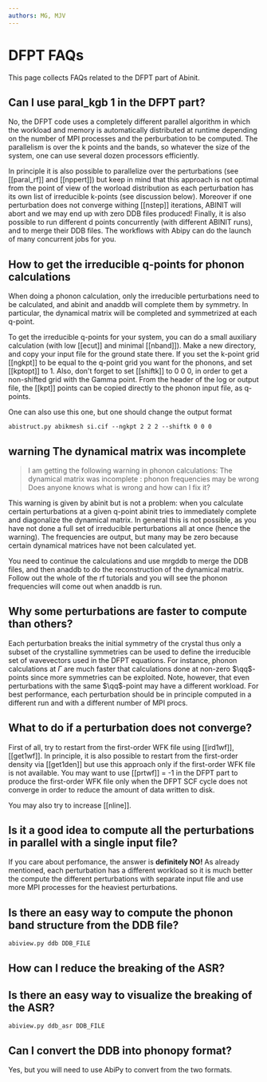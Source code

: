 ```yaml
---
authors: MG, MJV
---
```


# DFPT FAQs

This page collects FAQs related to the DFPT part of Abinit.

## Can I use paral_kgb 1 in the DFPT part?

No, the DFPT code uses a completely different parallel algorithm in which
the workload and memory is automatically distributed at runtime depending on the
number of MPI processes and the perburbation to be computed. The parallelism is over the
k points and the bands, so whatever the size of the system, one can use several dozen processors efficiently.

In principle it is also possible to parallelize over the perturbations
(see [[paral_rf]] and [[nppert]]) but keep in mind that this approach is not optimal
from the point of view of the worload distribution as each perturbation has its own list of irreducible k-points
(see discussion below).
Moreover if one perturbation does not converge withing [[nstep]] iterations,
ABINIT will abort and we may end up with zero DDB files produced!
Finally, it is also possible to run different d points concurrently (with different ABINIT runs), and to merge their DDB files.
The workflows with Abipy can do the launch of many concurrent jobs for you.

## How to get the irreducible q-points for phonon calculations

When doing a phonon calculation, only the irreducible perturbations need to be calculated,
and abinit and anaddb will complete them by symmetry.
In particular, the dynamical matrix will be completed and symmetrized at each q-point.

To get the irreducible q-points for your system, you can do a small auxiliary calculation
(with low [[ecut]] and minimal [[nband]]).
Make a new directory, and copy your input file for the ground state there.
If you set the k-point grid [[ngkpt]] to be equal to the q-point grid you want for the phonons, and set [[kptopt]] to 1.
Also, don't forget to set [[shiftk]] to 0 0 0, in order to get a non-shifted grid with the Gamma point.
From the header of the log or output file, the [[kpt]] points can be copied directly to the phonon input file, as q-points.

One can also use this one, but one should change the output format

    abistruct.py abikmesh si.cif --ngkpt 2 2 2 --shiftk 0 0 0

## warning The dynamical matrix was incomplete

> I am getting the following warning in phonon calculations:
  The dynamical matrix was incomplete : phonon frequencies may be wrong
  Does anyone knows what is wrong and how can I fix it?

This warning is given by abinit but is not a problem: when you calculate certain perturbations
at a given q-point abinit tries to immediately complete and diagonalize the dynamical matrix.
In general this is not possible, as you have not done a full set of irreducible perturbations
all at once (hence the warning).
The frequencies are output, but many may be zero because certain dynamical matrices have not been calculated yet.

You need to continue the calculations and use mrgddb to merge the DDB files, and then anaddb
to do the reconstruction of the dynamical matrix.
Follow out the whole of the rf tutorials and you will see the phonon frequencies will come out when anaddb is run.

## Why some perturbations are faster to compute than others?

Each perturbation breaks the initial symmetry of the crystal thus only a subset of the
crystalline symmetries can be used to define the irreducible set of wavevectors used in the DFPT equations.
For instance, phonon calculations at $\Gamma$ are much faster that calculations done at non-zero $\qq$-points
since more symmetries can be exploited.
Note, however, that even perturbations with the same $\qq$-point may have a different workload.
For best performance, each perturbation should be in principle computed in a different run and with a different
number of MPI procs.

## What to do if a perturbation does not converge?

First of all, try to restart from the first-order WFK file using [[ird1wf]], [[get1wf]].
In principle, it is also possible to restart from the first-order density via [[get1den]]
but use this approach only if the first-order WFK file is not available.
You may want to use [[prtwf]] = -1 in the DFPT part to produce the first-order WFK file only
when the DFPT SCF cycle does not converge in order to reduce the amount of data written to disk.

You may also try to increase [[nline]].

## Is it a good idea to compute all the perturbations in parallel with a single input file?

If you care about perfomance, the answer is **definitely NO!**
As already mentioned, each perturbation has a different workload so it is much better
the compute the different perturbations with separate input file and use more MPI processes
for the heaviest perturbations.

## Is there an easy way to compute the phonon band structure from the DDB file?

```
abiview.py ddb DDB_FILE
```

## How can I reduce the breaking of the ASR?

## Is there an easy way to visualize the breaking of the ASR?

```
abiview.py ddb_asr DDB_FILE
```

## Can I convert the DDB into phonopy format?

Yes, but you will need to use AbiPy to convert from the two formats.

